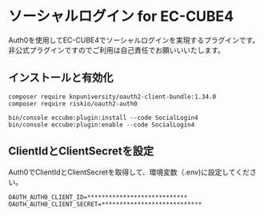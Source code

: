 # ソーシャルログイン for EC-CUBE4

Auth0を使用してEC-CUBE4でソーシャルログインを実現するプラグインです。  
非公式プラグインですのでご利用は自己責任でお願いいいたします。

## インストールと有効化
```
composer require knpuniversity/oauth2-client-bundle:1.34.0
composer require riskio/oauth2-auth0

bin/console eccube:plugin:install --code SocialLogin4
bin/console eccube:plugin:enable --code SocialLogin4
```

## ClientIdとClientSecretを設定

Auth0でClientIdとClientSecretを取得して、環境変数（.env)に設定してください。

```
OAUTH_AUTH0_CLIENT_ID=****************************
OAUTH_AUTH0_CLIENT_SECRET=****************************
```
